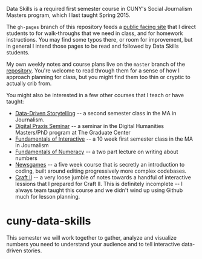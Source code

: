 Data Skills is a required first semester course in CUNY's Social Journalism Masters program, which I last taught Spring 2015. 

The `gh-pages` branch of this repository feeds a [public facing site](http://amandabee.github.io/CUNY-data-skills/) that I direct students to for walk-throughs that we need in class, and for homework instructions. You may find some typos there, or room for improvement, but in general I intend those pages to be read and followed by Data Skills students. 

My own weekly notes and course plans live on the `master` branch of the [repository](https://github.com/amandabee/CUNY-data-skills/). You're welcome to read through them for a sense of how I approach planning for class, but you might find them too thin or cryptic to actually crib from. 

You might also be interested in a few other courses that I teach or have taught: 
+ [Data-Driven Storytelling](https://github.com/amandabee/CUNY-data-storytelling/) -- a second semester class in the MA in Journalism.
+ [Digital Praxis Seminar](https://github.com/amandabee/CUNY-Digital-Praxis-Seminar) -- a seminar in the Digital Humanities Masters/PhD program at The Graduate Center 
+ [Fundamentals of Interactive](https://github.com/amandabee/fundamentals-of-interactive) -- a 10 week first semester class in the MA in Journalism
+ [Fundamentals of Numeracy](https://github.com/amandabee/fundamentals-of-numeracy) -- a two part lecture on writing about numbers
+ [Newsgames](https://github.com/amandabee/newsgames) -- a five week course that is secretly an introduction to coding, built around editing progressively more complex codebases.
+ [Craft II](https://github.com/amandabee/craft2) -- a very loose jumble of notes towards a handful of interactive lessions that I prepared for Craft II. This is definitely incomplete -- I always team taught this course and we didn't wind up using Github much for lesson planning. 



# cuny-data-skills
This semester we will work together to gather, analyze and visualize numbers you need to understand your audience and to tell interactive data-driven stories.
